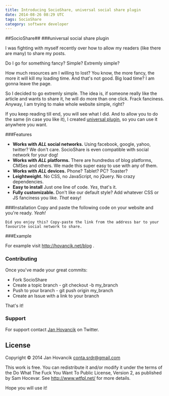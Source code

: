 ```yaml
---
title: Introducing SocioShare, universal social share plugin
date: 2014-08-26 08:29 UTC
tags: SocioShare
category: software developer
---
```


##SocioShare##
###universal social share plugin

I was fighting with myself recently over how to allow my readers (like there are many) to share my posts.

Do I go for something fancy? Simple? Extremly simple?

How much resources am I willing to lost? You know, the more fancy, the more it will kill my loading time. And that's not good. Big load time? I am gonna leave the page.

So I decided to go extremly simple. The idea is, if someone really like the article and wants to share it, he will do more than one click. Frack fanciness. Anyway, I am trying to make whole website simple, right?

If you keep reading till end, you will see what I did. And to allow you to do the same (in case you like it), I created [universal plugin](https://github.com/hovancik/SocioShare), so you can use it anywhere you want.

###Features

* **Works with *ALL* social networks.**
Using facebook, google, yahoo, twitter? We don't care. SocioShare is even compatible with social network for your dog!
* **Works with *ALL* platforms.**
There are hundredss of blog platforms, CMSes and others. We made this super easy to use with any of them.
* **Works with *ALL* devices.**
Phone? Tablet? PC? Toaster?
* **Leightweight.**
No CSS, no JavaScript, no jQuery. No crazy dependencies.
* **Easy to install**
Just one line of code. *Yes*, that's it.
* **Fully customizable.**
Don't like our default style? Add whatever CSS or JS fanciness you like. *That* easy!


###Installation
Copy and paste the following code on your website and you're ready. *Yeah!*

```
Did you enjoy this? Copy-paste the link from the address bar to your favourite social network to share.
```

###Example

For example visit http://hovancik.net/blog .

### Contributing

Once you've made your great commits:

* Fork SocioShare
* Create a topic branch - git checkout -b my_branch
* Push to your branch - git push origin my_branch
* Create an Issue with a link to your branch

That's it!

### Support
For support contact [Jan Hovancik](https://twitter.com/JanHovancik) on Twitter.

## License

Copyright © 2014 Jan Hovancik <conta.srdr@gmail.com>

This work is free. You can redistribute it and/or modify it under the
terms of the Do What The Fuck You Want To Public License, Version 2,
as published by Sam Hocevar. See http://www.wtfpl.net/ for more details.

Hope you will use it!
